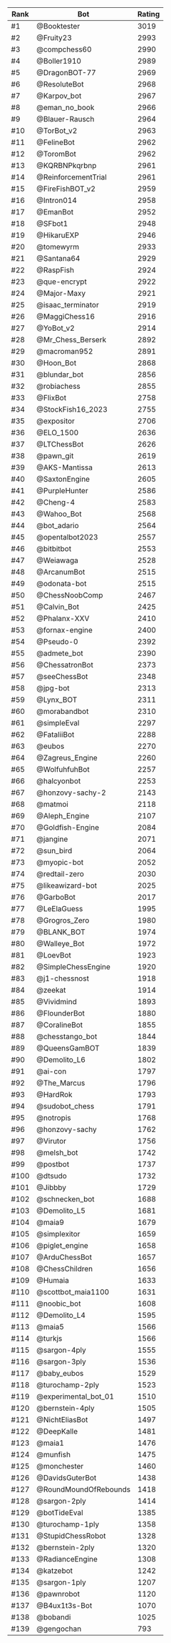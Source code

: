 Rank|Bot|Rating
---|---|---
#1|@Booktester|3019
#2|@Fruity23|2993
#3|@compchess60|2990
#4|@Boller1910|2989
#5|@DragonBOT-77|2969
#6|@ResoluteBot|2968
#7|@Karpov_bot|2967
#8|@eman_no_book|2966
#9|@Blauer-Rausch|2964
#10|@TorBot_v2|2963
#11|@FelineBot|2962
#12|@ToromBot|2962
#13|@KQRBNPkqrbnp|2961
#14|@ReinforcementTrial|2961
#15|@FireFishBOT_v2|2959
#16|@Intron014|2958
#17|@EmanBot|2952
#18|@SFbot1|2948
#19|@HikaruEXP|2946
#20|@tomewyrm|2933
#21|@Santana64|2929
#22|@RaspFish|2924
#23|@que-encrypt|2922
#24|@Major-Maxy|2921
#25|@isaac_terminator|2919
#26|@MaggiChess16|2916
#27|@YoBot_v2|2914
#28|@Mr_Chess_Berserk|2892
#29|@macroman952|2891
#30|@Hoon_Bot|2868
#31|@blundar_bot|2856
#32|@robiachess|2855
#33|@FlixBot|2758
#34|@StockFish16_2023|2755
#35|@expositor|2706
#36|@ELO_1500|2636
#37|@LTChessBot|2626
#38|@pawn_git|2619
#39|@AKS-Mantissa|2613
#40|@SaxtonEngine|2605
#41|@PurpleHunter|2586
#42|@Cheng-4|2583
#43|@Wahoo_Bot|2568
#44|@bot_adario|2564
#45|@opentalbot2023|2557
#46|@bitbitbot|2553
#47|@Weiawaga|2528
#48|@ArcanumBot|2515
#49|@odonata-bot|2515
#50|@ChessNoobComp|2467
#51|@Calvin_Bot|2425
#52|@Phalanx-XXV|2410
#53|@fornax-engine|2400
#54|@Pseudo-0|2392
#55|@admete_bot|2390
#56|@ChessatronBot|2373
#57|@seeChessBot|2348
#58|@jpg-bot|2313
#59|@Lynx_BOT|2311
#60|@morabandbot|2310
#61|@simpleEval|2297
#62|@FataliiBot|2288
#63|@eubos|2270
#64|@Zagreus_Engine|2260
#65|@WolfuhfuhBot|2257
#66|@halcyonbot|2253
#67|@honzovy-sachy-2|2143
#68|@matmoi|2118
#69|@Aleph_Engine|2107
#70|@Goldfish-Engine|2084
#71|@jangine|2071
#72|@sun_bird|2064
#73|@myopic-bot|2052
#74|@redtail-zero|2030
#75|@likeawizard-bot|2025
#76|@GarboBot|2017
#77|@LeElaGuess|1995
#78|@Grogros_Zero|1980
#79|@BLANK_BOT|1974
#80|@Walleye_Bot|1972
#81|@LoevBot|1923
#82|@SimpleChessEngine|1920
#83|@j1-chessnost|1918
#84|@zeekat|1914
#85|@Vividmind|1893
#86|@FlounderBot|1880
#87|@CoralineBot|1855
#88|@chesstango_bot|1844
#89|@QueensGamBOT|1839
#90|@Demolito_L6|1802
#91|@ai-con|1797
#92|@The_Marcus|1796
#93|@HardRok|1793
#94|@sudobot_chess|1791
#95|@notropis|1768
#96|@honzovy-sachy|1762
#97|@Virutor|1756
#98|@melsh_bot|1742
#99|@postbot|1737
#100|@dtsudo|1732
#101|@Jibbby|1729
#102|@schnecken_bot|1688
#103|@Demolito_L5|1681
#104|@maia9|1679
#105|@simplexitor|1659
#106|@piglet_engine|1658
#107|@ArduChessBot|1657
#108|@ChessChildren|1656
#109|@Humaia|1633
#110|@scottbot_maia1100|1631
#111|@noobic_bot|1608
#112|@Demolito_L4|1595
#113|@maia5|1566
#114|@turkjs|1566
#115|@sargon-4ply|1555
#116|@sargon-3ply|1536
#117|@baby_eubos|1529
#118|@turochamp-2ply|1523
#119|@experimental_bot_01|1510
#120|@bernstein-4ply|1505
#121|@NichtEliasBot|1497
#122|@DeepKalle|1481
#123|@maia1|1476
#124|@munfish|1475
#125|@monchester|1460
#126|@DavidsGuterBot|1438
#127|@RoundMoundOfRebounds|1418
#128|@sargon-2ply|1414
#129|@botTideEval|1385
#130|@turochamp-1ply|1358
#131|@StupidChessRobot|1328
#132|@bernstein-2ply|1320
#133|@RadianceEngine|1308
#134|@katzebot|1242
#135|@sargon-1ply|1207
#136|@pawnrobot|1120
#137|@B4ux1t3s-Bot|1070
#138|@bobandi|1025
#139|@gengochan|793
